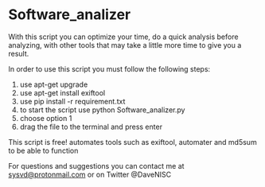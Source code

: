 # Software_analizer
With this script you can optimize your time, do a quick analysis before analyzing, with other tools that may take a little  more time to give you a result.

In order to use this script you must follow the following steps:

1. use apt-get upgrade
2. use apt-get install exiftool
3. use pip install -r requirement.txt
4. to start the script use python Software_analizer.py
5. choose option 1
6. drag the file to the terminal and press enter

This script is free! automates tools such as exiftool, automater and md5sum to be able to function

For questions and suggestions you can contact me at sysvd@protonmail.com or on Twitter @DaveNISC
